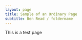 ```yaml
---
layout: page
title: Sample of an Ordinary Page
subtitle: Ben Read / foldername
---
```


This is a test page
